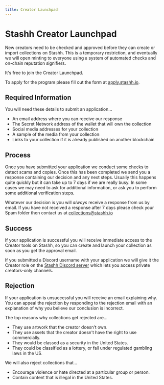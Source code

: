```yaml
---
title: Creator Launchpad
---
```


# Stashh Creator Launchpad

New creators need to be checked and approved before they can create or import collections on Stashh. This is a temporary restriction, and eventually we will open minting to everyone using a system of automated checks and on-chain reputation signifiers.

It's free to join the Creator Launchpad.

To apply for the program please fill out the form at [apply.stashh.io](https://apply.stashh.io). 

## Required Information

You will need these details to submit an application...

- An email address where you can receive our response
- The Secret Network address of the wallet that will own the collection
- Social media addresses for your collection
- A sample of the media from your collection
- Links to your collection if it is already published on another blockchain

## Process

Once you have submitted your application we conduct some checks to detect scams and copies. Once this has been completed we send you a response containing our decision and any next steps. Usually this happens quite quickly but it can take up to 7 days if we are really busy. In some cases we may need to ask for additional information, or ask you to perform some additional verification steps.

Whatever our decision is you will _always_ receive a response from us by email. If you have not received a response after 7 days please check your Spam folder then contact us at [collections@stashh.io](mailto:collections.stashh.io)

## Success

If your application is successful you will receive immediate access to the Creator tools on Stashh, so you can create and launch your collection as soon as you get the approval email.

If you submitted a Discord username with your application we will give it the Creator role on the [Stashh Discord server](https://chat.stashh.io) which lets you access private creators-only channels.

## Rejection

If your application is unsuccessful you will receive an email explaining why. You can appeal the rejection by responding to the rejection email with an explanation of why you believe our conclusion is incorrect.

The top reasons why collections get rejected are...

- They use artwork that the creator doesn't own.
- They use assets that the creator doesn't have the right to use commercially.
- They would be classed as a security in the United States.
- They could be classified as a lottery, or fall under regulated gambling laws in the US.

We will also reject collections that...

- Encourage violence or hate directed at a particular group or person.
- Contain content that is illegal in the United States.